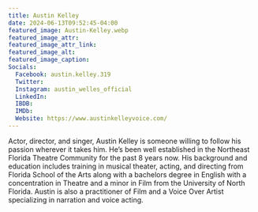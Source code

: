 ```yaml
---
title: Austin Kelley
date: 2024-06-13T09:52:45-04:00
featured_image: Austin-Kelley.webp
featured_image_attr: 
featured_image_attr_link: 
featured_image_alt: 
featured_image_caption: 
Socials:
  Facebook: austin.kelley.319
  Twitter: 
  Instagram: austin_welles_official
  LinkedIn: 
  IBDB: 
  IMDb:
  Website: https://www.austinkelleyvoice.com/
---
```

Actor, director, and singer, Austin Kelley is someone willing to follow his passion wherever it takes him. He’s been well established in the Northeast Florida Theatre Community for the past 8 years now. His background and education includes training in musical theater, acting, and directing from Florida School of the Arts along with a bachelors degree in English with a concentration in Theatre and a minor in Film from the University of North Florida. Austin is also a practitioner of Film and a Voice Over Artist specializing in narration and voice acting.